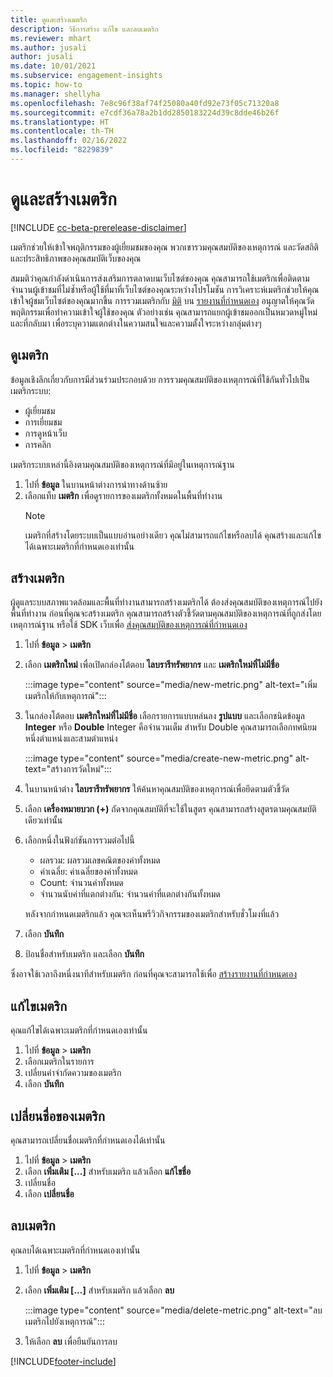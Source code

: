 ```yaml
---
title: ดูและสร้างเมตริก
description: วิธีการสร้าง แก้ไข และลบเมตริก
ms.reviewer: mhart
ms.author: jusali
author: jusali
ms.date: 10/01/2021
ms.subservice: engagement-insights
ms.topic: how-to
ms.manager: shellyha
ms.openlocfilehash: 7e8c96f38af74f25080a40fd92e73f05c71320a8
ms.sourcegitcommit: e7cdf36a78a2b1dd2850183224d39c8dde46b26f
ms.translationtype: HT
ms.contentlocale: th-TH
ms.lasthandoff: 02/16/2022
ms.locfileid: "8229839"
---
```

# <a name="view-and-create-metrics"></a>ดูและสร้างเมตริก

[!INCLUDE [cc-beta-prerelease-disclaimer](includes/cc-beta-prerelease-disclaimer.md)]

เมตริกช่วยให้เข้าใจพฤติกรรมของผู้เยี่ยมชมของคุณ พวกเขารวมคุณสมบัติของเหตุการณ์ และวัดสถิติและประสิทธิภาพของคุณสมบัติเว็บของคุณ  

สมมติว่าคุณกำลังดำเนินการส่งเสริมการตลาดบนเว็บไซต์ของคุณ คุณสามารถใช้เมตริกเพื่อติดตามจำนวนผู้เข้าชมที่ไม่ซ้ำหรือผู้ใช้ที่มาที่เว็บไซต์ของคุณระหว่างโปรโมชัน การวิเคราะห์เมตริกช่วยให้คุณเข้าใจผู้ชมเว็บไซต์ของคุณมากขึ้น การรวมเมตริกกับ [มิติ](dimensions.md) บน [รายงานที่กำหนดเอง](custom-reports.md) อนุญาตให้คุณวัดพฤติกรรมเพื่อทำความเข้าใจผู้ใช้ของคุณ ตัวอย่างเช่น คุณสามารถแยกผู้เข้าชมออกเป็นหมวดหมู่ใหม่และที่กลับมา เพื่อระบุความแตกต่างในความสนใจและความตั้งใจระหว่างกลุ่มต่างๆ

## <a name="view-metrics"></a>ดูเมตริก

ข้อมูลเชิงลึกเกี่ยวกับการมีส่วนร่วมประกอบด้วย การรวมคุณสมบัติของเหตุการณ์ที่ใช้กันทั่วไปเป็นเมตริกระบบ: 

- ผู้เยี่ยมชม
- การเยี่ยมชม
- การดูหน้าเว็บ
- การคลิก

เมตริกระบบเหล่านี้อิงตามคุณสมบัติของเหตุการณ์ที่มีอยู่ในเหตุการณ์ฐาน

1. ไปที่ **ข้อมูล** ในบานหน้าต่างการนำทางด้านซ้าย 
1. เลือกแท็บ **เมตริก** เพื่อดูรายการของเมตริกทั้งหมดในพื้นที่ทำงาน 
   > [!NOTE]
   > เมตริกที่สร้างโดยระบบเป็นแบบอ่านอย่างเดียว คุณไม่สามารถแก้ไขหรือลบได้ คุณสร้างและแก้ไขได้เฉพาะเมตริกที่กำหนดเองเท่านั้น

## <a name="create-a-metric"></a>สร้างเมตริก

ผู้ดูแลระบบสภาพแวดล้อมและพื้นที่ทำงานสามารถสร้างเมตริกได้ ต้องส่งคุณสมบัติของเหตุการณ์ไปยังพื้นที่ทำงาน ก่อนที่คุณจะสร้างเมตริก คุณสามารถสร้างตัวชี้วัดตามคุณสมบัติของเหตุการณ์ที่ถูกส่งโดยเหตุการณ์ฐาน หรือใช้ SDK เว็บเพื่อ [ส่งคุณสมบัติของเหตุการณ์ที่กำหนดเอง](advanced-SDK-implementation.md)

1. ไปที่ **ข้อมูล** > **เมตริก**
1. เลือก **เมตริกใหม่** เพื่อเปิดกล่องโต้ตอบ **ไลบรารีทรัพยากร** และ **เมตริกใหม่ที่ไม่มีชื่อ**

   :::image type="content" source="media/new-metric.png" alt-text="เพิ่มเมตริกให้กับเหตุการณ์":::

1. ในกล่องโต้ตอบ **เมตริกใหม่ที่ไม่มีชื่อ** เลือกรายการแบบหล่นลง **รูปแบบ** และเลือกชนิดข้อมูล **Integer** หรือ **Double** Integer คือจำนวนเต็ม สำหรับ Double คุณสามารถเลือกทศนิยมหนึ่งตำแหน่งและสามตำแหน่ง

   :::image type="content" source="media/create-new-metric.png" alt-text="สร้างการวัดใหม่":::
   
5. ในบานหน้าต่าง **ไลบรารีทรัพยากร** ให้ค้นหาคุณสมบัติของเหตุการณ์เพื่อยึดตามตัวชี้วัด
6. เลือก **เครื่องหมายบวก (+)** ถัดจากคุณสมบัติที่จะใช้ในสูตร คุณสามารถสร้างสูตรตามคุณสมบัติเดียวเท่านั้น 
7. เลือกหนึ่งในฟังก์ชันการรวมต่อไปนี้ 

   - ผลรวม: ผลรวมเลขคณิตของค่าทั้งหมด 
   - ค่าเฉลี่ย: ค่าเฉลี่ยของค่าทั้งหมด
   - Count: จำนวนค่าทั้งหมด
   - จำนวนนับค่าที่แตกต่างกัน: จำนวนค่าที่แตกต่างกันทั้งหมด

   หลังจากกำหนดเมตริกแล้ว คุณจะเห็นพรีวิวกิจกรรมของเมตริกสำหรับชั่วโมงที่แล้ว

1. เลือก **บันทึก** 
1. ป้อนชื่อสำหรับเมตริก และเลือก **บันทึก**

ซึ่งอาจใช้เวลาถึงหนึ่งนาทีสำหรับเมตริก ก่อนที่คุณจะสามารถใช้เพื่อ [สร้างรายงานที่กำหนดเอง](custom-reports.md)

## <a name="edit-a-metric"></a>แก้ไขเมตริก

คุณแก้ไขได้เฉพาะเมตริกที่กำหนดเองเท่านั้น

1. ไปที่ **ข้อมูล** > **เมตริก**
1. เลือกเมตริกในรายการ
1. เปลี่ยนคำจำกัดความของเมตริก
1. เลือก **บันทึก**

## <a name="change-the-name-of-a-metric"></a>เปลี่ยนชื่อของเมตริก

คุณสามารถเปลี่ยนชื่อเมตริกที่กำหนดเองได้เท่านั้น

1. ไปที่ **ข้อมูล** > **เมตริก**
1. เลือก **เพิ่มเติม [...]** สำหรับเมตริก แล้วเลือก **แก้ไขชื่อ**
1. เปลี่ยนชื่อ 
1. เลือก **เปลี่ยนชื่อ**

## <a name="delete-a-metric"></a>ลบเมตริก

คุณลบได้เฉพาะเมตริกที่กำหนดเองเท่านั้น

1. ไปที่ **ข้อมูล** > **เมตริก**
1. เลือก **เพิ่มเติม [...]** สำหรับเมตริก แล้วเลือก **ลบ**

   :::image type="content" source="media/delete-metric.png" alt-text="ลบเมตริกไปยังเหตุการณ์":::

1. ให้เลือก **ลบ** เพื่อยืนยันการลบ



[!INCLUDE[footer-include](../includes/footer-banner.md)]
